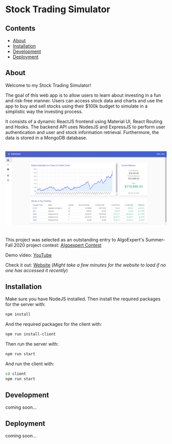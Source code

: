 # Stock Trading Simulator

## Contents
* [About](#about)
* [Installation](#installation)
* [Development](#development)
* [Deployment](#deployment)


## About
Welcome to my Stock Trading Simulator! 

The goal of this web app is to allow users to learn about investing in a fun and risk-free manner. Users can access stock data and charts and use the app to buy and sell stocks using their $100k budget to simulate in a simplistic way the investing process.


It consists of a dynamic ReactJS frontend using Material UI, React Routing and Hooks. The backend API uses NodesJS and ExpressJS to perform user authentication and user and stock information retrieval. Furthermore, the data is stored in a MongoDB database.
\
\
\
![dashboard.png](dashboard.png)
\
\
\
This project was selected as an outstanding entry to AlgoExpert's Summer-Fall 2020 project contest: [Algoexpert Contest](https://www.algoexpert.io/swe-project-contests/2020-summer)

Demo video: [YouTube](https://www.youtube.com/watch?v=VmBlRCFoDK8)

Check it out: [Website](https://oktarian-trading-simulator.herokuapp.com/) (_Might take a few minutes for the website to load if no one has accessed it recently_)


## Installation
Make sure you have NodeJS installed. Then install the required packages for the server with:

```sh
npm install
```

And the required packages for the client with:
```sh
npm run install-client
```


Then run the server with:
```sh
npm run start
```
And run the client with:
```sh
cd client
npm run start
```

## Development
coming soon...

## Deployment
coming soon...
